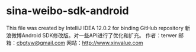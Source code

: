 sina-weibo-sdk-android
======

This file was created by IntelliJ IDEA 12.0.2 for binding GitHub repository
新浪微博Android SDK修改版。对一些API进行了优化和扩充。
作者：terwer
邮箱：cbgtyw@gmail.com
网站：http://www.xinvalue.com